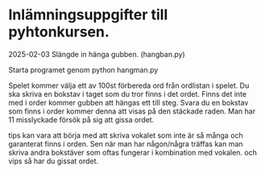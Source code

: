 # Inlämningsuppgifter till pyhtonkursen.

2025-02-03 Slängde in hänga gubben. (hangban.py)

Starta programet genom python hangman.py

Spelet kommer välja ett av 100st förbereda ord från ordlistan i spelet. Du ska skriva en bokstav i taget som du tror finns i det ordet. Finns det inte med i order kommer gubben att hängas ett till steg. Svara du en bokstav som finns i order kommer denna att visas på den stäckade raden. Man har 11 misslyckade försök på sig att gissa ordet.

tips kan vara att börja med att skriva vokalet som inte är så många och garanterat finns i orden. Sen när man har någon/några träffas kan man skriva andra bokstäver som oftas fungerar i kombination med vokalen. och vips så har du gissat ordet.

